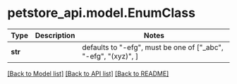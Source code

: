 # petstore_api.model.EnumClass

Type | Description | Notes
------------- | ------------- | -------------
**str** |  | defaults to "-efg",  must be one of ["_abc", "-efg", "(xyz)", ]

[[Back to Model list]](../../README.md#documentation-for-models) [[Back to API list]](../../README.md#documentation-for-api-endpoints) [[Back to README]](../../README.md)

